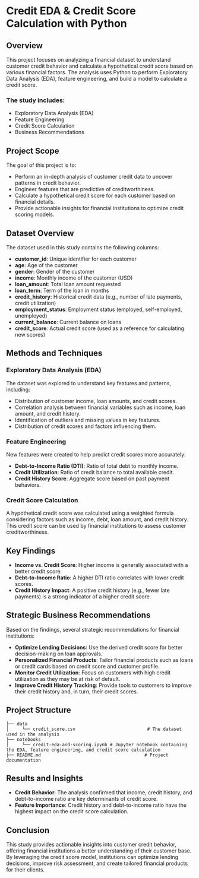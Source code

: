 # Credit EDA & Credit Score Calculation with Python

## Overview
This project focuses on analyzing a financial dataset to understand customer credit behavior and calculate a hypothetical credit score based on various financial factors. The analysis uses Python to perform Exploratory Data Analysis (EDA), feature engineering, and build a model to calculate a credit score.

### The study includes:
- Exploratory Data Analysis (EDA)
- Feature Engineering
- Credit Score Calculation
- Business Recommendations

## Project Scope
The goal of this project is to:

- Perform an in-depth analysis of customer credit data to uncover patterns in credit behavior.
- Engineer features that are predictive of creditworthiness.
- Calculate a hypothetical credit score for each customer based on financial details.
- Provide actionable insights for financial institutions to optimize credit scoring models.

## Dataset Overview
The dataset used in this study contains the following columns:

- **customer_id**: Unique identifier for each customer
- **age**: Age of the customer
- **gender**: Gender of the customer
- **income**: Monthly income of the customer (USD)
- **loan_amount**: Total loan amount requested
- **loan_term**: Term of the loan in months
- **credit_history**: Historical credit data (e.g., number of late payments, credit utilization)
- **employment_status**: Employment status (employed, self-employed, unemployed)
- **current_balance**: Current balance on loans
- **credit_score**: Actual credit score (used as a reference for calculating new scores)

## Methods and Techniques

### Exploratory Data Analysis (EDA)
The dataset was explored to understand key features and patterns, including:

- Distribution of customer income, loan amounts, and credit scores.
- Correlation analysis between financial variables such as income, loan amount, and credit history.
- Identification of outliers and missing values in key features.
- Distribution of credit scores and factors influencing them.

### Feature Engineering
New features were created to help predict credit scores more accurately:

- **Debt-to-Income Ratio (DTI)**: Ratio of total debt to monthly income.
- **Credit Utilization**: Ratio of credit balance to total available credit.
- **Credit History Score**: Aggregate score based on past payment behaviors.

### Credit Score Calculation
A hypothetical credit score was calculated using a weighted formula considering factors such as income, debt, loan amount, and credit history. This credit score can be used by financial institutions to assess customer creditworthiness.

## Key Findings
- **Income vs. Credit Score**: Higher income is generally associated with a better credit score.
- **Debt-to-Income Ratio**: A higher DTI ratio correlates with lower credit scores.
- **Credit History Impact**: A positive credit history (e.g., fewer late payments) is a strong indicator of a higher credit score.

## Strategic Business Recommendations
Based on the findings, several strategic recommendations for financial institutions:

- **Optimize Lending Decisions**: Use the derived credit score for better decision-making on loan approvals.
- **Personalized Financial Products**: Tailor financial products such as loans or credit cards based on credit score and customer profile.
- **Monitor Credit Utilization**: Focus on customers with high credit utilization as they may be at risk of default.
- **Improve Credit History Tracking**: Provide tools to customers to improve their credit history and, in turn, their credit scores.

## Project Structure
```
├── data
│     └── credit_score.csv                           # The dataset used in the analysis
├── notebooks
│     └── credit-eda-and-scoring.ipynb # Jupyter notebook containing the EDA, feature engineering, and credit score calculation
├── README.md                                       # Project documentation
```


## Results and Insights
- **Credit Behavior**: The analysis confirmed that income, credit history, and debt-to-income ratio are key determinants of credit score.
- **Feature Importance**: Credit history and debt-to-income ratio have the highest impact on the credit score calculation.

## Conclusion
This study provides actionable insights into customer credit behavior, offering financial institutions a better understanding of their customer base. By leveraging the credit score model, institutions can optimize lending decisions, improve risk assessment, and create tailored financial products for their clients.



